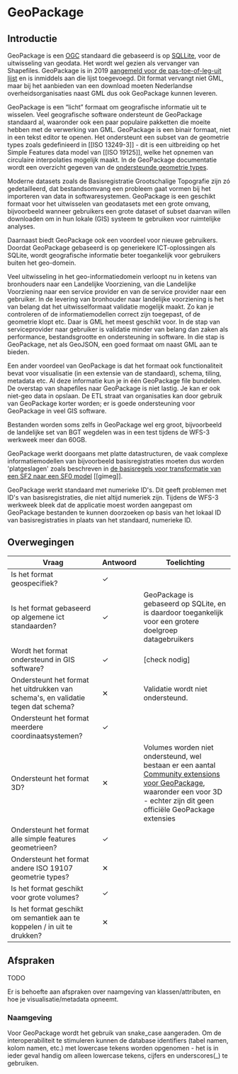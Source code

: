 # GeoPackage

## Introductie
GeoPackage is een [OGC](https://www.opengeospatial.org) standaard die gebaseerd is op [SQLLite](https://www.sqlite.org/), voor de uitwisseling van geodata. Het wordt wel gezien als vervanger van Shapefiles. GeoPackage is in 2019 [aangemeld voor de pas-toe-of-leg-uit lijst](https://www.geonovum.nl/over-geonovum/actueel/geopackage-aanmelden-voor-pas-toe-of-leg-uit-lijst) en is inmiddels aan die lijst toegevoegd. Dit format vervangt niet GML, maar bij het aanbieden van een download moeten Nederlandse overheidsorganisaties naast GML dus ook GeoPackage kunnen leveren.

GeoPackage is een “licht” formaat om geografische informatie uit te wisselen. Veel geografische software ondersteunt de GeoPackage standaard al, waaronder ook een paar populaire pakketten die moeite hebben met de verwerking van GML. GeoPackage is een binair formaat, niet in een tekst editor te openen. Het ondersteunt een subset van de geometrie types zoals gedefinieerd in [[ISO 13249-3]] - dit is een uitbreiding op het Simple Features data model van [[ISO 19125]], welke het opnemen van circulaire interpolaties mogelijk maakt. In de GeoPackage documentatie wordt een overzicht gegeven van de [ondersteunde geometrie types](http://www.geopackage.org/spec/#geometry_types).  

Moderne datasets zoals de Basisregistratie Grootschalige Topografie zijn zó gedetailleerd, dat bestandsomvang een probleem gaat vormen bij het importeren van data in softwaresystemen. GeoPackage is een geschikt formaat voor het uitwisselen van geodatasets met een grote omvang, bijvoorbeeld wanneer gebruikers een grote dataset of subset daarvan willen downloaden om in hun lokale (GIS) systeem te gebruiken voor ruimtelijke analyses. 

Daarnaast biedt GeoPackage ook een voordeel voor nieuwe gebruikers. Doordat GeoPackage gebaseerd is op generiekere ICT-oplossingen als SQLite, wordt geografische informatie beter toegankelijk voor gebruikers buiten het geo-domein. 

Veel uitwisseling in het geo-informatiedomein verloopt nu in ketens van bronhouders naar een Landelijke Voorziening, van die Landelijke Voorziening naar een service provider en van de service provider naar een gebruiker. In de levering van bronhouder naar landelijke voorziening is het van belang dat het uitwisselformaat validatie mogelijk maakt. Zo kan je controleren of de informatiemodellen correct zijn toegepast, of de geometrie klopt etc. Daar is GML het meest geschikt voor. In de stap van serviceprovider naar gebruiker is validatie minder van belang dan zaken als performance, bestandsgrootte en ondersteuning in software. In die stap is GeoPackage, net als GeoJSON, een goed formaat om naast GML aan te bieden.

Een ander voordeel van GeoPackage is dat het formaat ook functionaliteit bevat voor visualisatie (in een extensie van de standaard), schema, tiling, metadata etc. Al deze informatie kun je in één GeoPackage file bundelen. De overstap van shapefiles naar GeoPackage is niet lastig. Je kan er ook niet-geo data in opslaan. De ETL straat van organisaties kan door gebruik van GeoPackage korter worden; er is goede ondersteuning voor GeoPackage in veel GIS software. 

Bestanden worden soms zelfs in GeoPackage wel erg groot, bijvoorbeeld de landelijke set van BGT wegdelen was in een test tijdens de WFS-3 werkweek meer dan 60GB.  

GeoPackage werkt doorgaans met platte datastructuren, de vaak complexe informatiemodellen van bijvoorbeeld basisregistraties moeten dus worden 'platgeslagen' zoals beschreven in <a href="https://docs.geostandaarden.nl/nen3610/gimeg#sf2tosf0">de basisregels voor transformatie van een SF2 naar een SF0 model</a> [[gimeg]].

GeoPackage werkt standaard met numerieke ID's. Dit geeft problemen met ID's van basisregistraties, die niet altijd numeriek zijn. Tijdens de WFS-3 werkweek bleek dat de applicatie moest worden aangepast om GeoPackage bestanden te kunnen doorzoeken op basis van het lokaal ID van basisregistraties in plaats van het standaard, numerieke ID.

## Overwegingen

| Vraag                                                                              | Antwoord | Toelichting |
|------------------------------------------------------------------------------------|----------|-------------|
| Is het format geospecifiek?                                                        | <span id="vinkje">&#10003;</span>  |  
| Is het format gebaseerd op algemene ict standaarden?                               | <span id="vinkje">&#10003;</span>  | GeoPackage is gebaseerd op SQLite, en is daardoor toegankelijk voor een grotere doelgroep datagebruikers   |
| Wordt het format ondersteund in GIS software?                                      | <span id="vinkje">&#10003;</span>  |[check nodig] |
| Ondersteunt het format het uitdrukken van schema's, en validatie tegen dat schema? | <span id="kruisje">&#10005;</span> | Validatie wordt niet ondersteund. |
| Ondersteunt het format meerdere coordinaatsystemen?                                | <span id="vinkje">&#10003;</span>  |             |
| Ondersteunt het format 3D?                                                         | <span id="kruisje">&#10005;</span> | Volumes worden niet ondersteund, wel bestaan er een aantal [Community extensions voor GeoPackage](https://www.geopackage.org/extensions.html), waaronder een voor 3D - echter zijn dit geen officiële GeoPackage extensies |
| Ondersteunt het format alle simple features geometrieen?                           | <span id="vinkje">&#10003;</span>  |             |
| Ondersteunt het format andere ISO 19107 geometrie types?                           | <span id="kruisje">&#10005;</span> |             |
| Is het format geschikt voor grote volumes?                                         | <span id="vinkje">&#10003;</span>  |             |
| Is het format geschikt om semantiek aan te koppelen / in uit te drukken?           | <span id="kruisje">&#10005;</span> |             |

## Afspraken
TODO

Er is behoefte aan afspraken over naamgeving van klassen/attributen, en hoe je visualisatie/metadata opneemt.

### Naamgeving

Voor GeoPackage wordt het gebruik van snake_case aangeraden. Om de interoperabiliteit te stimuleren kunnen de database identifiers (tabel namen, kolom namen, etc.) met lowercase tekens worden opgenomen - het is in ieder geval handig om alleen lowercase tekens, cijfers en underscores(\_) te gebruiken. 
